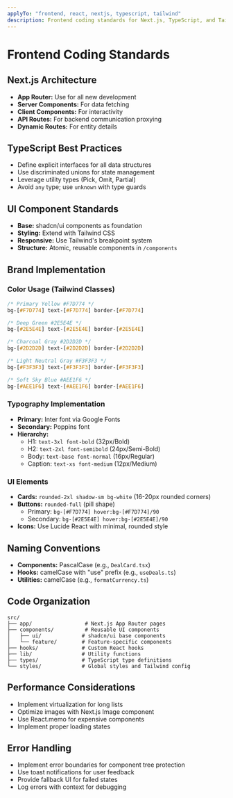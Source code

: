```yaml
---
applyTo: "frontend, react, nextjs, typescript, tailwind"
description: Frontend coding standards for Next.js, TypeScript, and Tailwind CSS
---
```


# Frontend Coding Standards

## Next.js Architecture
- **App Router:** Use for all new development
- **Server Components:** For data fetching 
- **Client Components:** For interactivity
- **API Routes:** For backend communication proxying
- **Dynamic Routes:** For entity details

## TypeScript Best Practices
- Define explicit interfaces for all data structures
- Use discriminated unions for state management
- Leverage utility types (Pick, Omit, Partial)
- Avoid `any` type; use `unknown` with type guards

## UI Component Standards
- **Base:** shadcn/ui components as foundation
- **Styling:** Extend with Tailwind CSS
- **Responsive:** Use Tailwind's breakpoint system
- **Structure:** Atomic, reusable components in `/components`

## Brand Implementation
### Color Usage (Tailwind Classes)
```css
/* Primary Yellow #F7D774 */
bg-[#F7D774] text-[#F7D774] border-[#F7D774]

/* Deep Green #2E5E4E */
bg-[#2E5E4E] text-[#2E5E4E] border-[#2E5E4E] 

/* Charcoal Gray #2D2D2D */
bg-[#2D2D2D] text-[#2D2D2D] border-[#2D2D2D]

/* Light Neutral Gray #F3F3F3 */
bg-[#F3F3F3] text-[#F3F3F3] border-[#F3F3F3]

/* Soft Sky Blue #AEE1F6 */
bg-[#AEE1F6] text-[#AEE1F6] border-[#AEE1F6]
```

### Typography Implementation
- **Primary:** Inter font via Google Fonts
- **Secondary:** Poppins font
- **Hierarchy:** 
  - H1: `text-3xl font-bold` (32px/Bold)
  - H2: `text-2xl font-semibold` (24px/Semi-Bold)
  - Body: `text-base font-normal` (16px/Regular)
  - Caption: `text-xs font-medium` (12px/Medium)

### UI Elements
- **Cards:** `rounded-2xl shadow-sm bg-white` (16-20px rounded corners)
- **Buttons:** `rounded-full` (pill shape)
  - Primary: `bg-[#F7D774] hover:bg-[#F7D774]/90`
  - Secondary: `bg-[#2E5E4E] hover:bg-[#2E5E4E]/90`
- **Icons:** Use Lucide React with minimal, rounded style

## Naming Conventions
- **Components:** PascalCase (e.g., `DealCard.tsx`)
- **Hooks:** camelCase with "use" prefix (e.g., `useDeals.ts`)
- **Utilities:** camelCase (e.g., `formatCurrency.ts`)

## Code Organization
```
src/
├── app/                 # Next.js App Router pages
├── components/          # Reusable UI components
│   ├── ui/             # shadcn/ui base components
│   └── feature/        # Feature-specific components
├── hooks/              # Custom React hooks
├── lib/                # Utility functions
├── types/              # TypeScript type definitions
└── styles/             # Global styles and Tailwind config
```

## Performance Considerations
- Implement virtualization for long lists
- Optimize images with Next.js Image component
- Use React.memo for expensive components
- Implement proper loading states

## Error Handling
- Implement error boundaries for component tree protection
- Use toast notifications for user feedback
- Provide fallback UI for failed states
- Log errors with context for debugging
